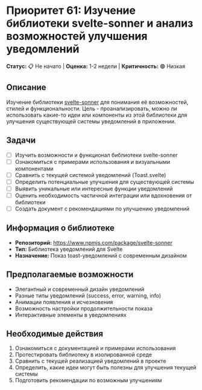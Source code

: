 # Приоритет 61: Изучение библиотеки svelte-sonner и анализ возможностей улучшения уведомлений

**Статус:** 📋 Не начато | **Оценка:** 1-2 недели | **Критичность:** 🟢 Низкая

## Описание
Изучение библиотеки [svelte-sonner](https://www.npmjs.com/package/svelte-sonner) для понимания её возможностей, стилей и функциональности. Цель - проанализировать, можно ли использовать какие-то идеи или компоненты из этой библиотеки для улучшения существующей системы уведомлений в приложении.

## Задачи
- [ ] Изучить возможности и функционал библиотеки svelte-sonner
- [ ] Ознакомиться с примерами использования и визуальными компонентами
- [ ] Сравнить с текущей системой уведомлений (Toast.svelte)
- [ ] Определить потенциальные улучшения для существующей системы
- [ ] Выявить уникальные или интересные функции уведомлений
- [ ] Оценить необходимость частичной интеграции или вдохновения от библиотеки
- [ ] Создать документ с рекомендациями по улучшению уведомлений

## Информация о библиотеке
- **Репозиторий:** https://www.npmjs.com/package/svelte-sonner
- **Тип:** Библиотека уведомлений для Svelte
- **Назначение:** Показ toast-уведомлений с современным дизайном

## Предполагаемые возможности
- Элегантный и современный дизайн уведомлений
- Разные типы уведомлений (success, error, warning, info)
- Анимации появления и исчезновения
- Возможность настройки продолжительности показа
- Интерактивные элементы в уведомлениях

## Необходимые действия
1. Ознакомиться с документацией и примерами использования
2. Протестировать библиотеку в изолированной среде
3. Сравнить с текущей реализацией уведомлений в проекте
4. Определить, какие идеи могут быть полезны для улучшения текущей системы
5. Подготовить рекомендации по возможным улучшениям